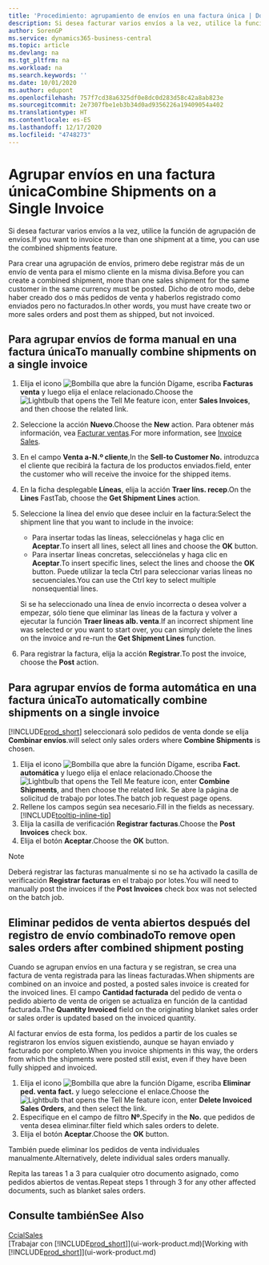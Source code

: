 ```yaml
---
title: 'Procedimiento: agrupamiento de envíos en una factura única | Documentos de Microsoft'
description: Si desea facturar varios envíos a la vez, utilice la función de agrupación de envíos.
author: SorenGP
ms.service: dynamics365-business-central
ms.topic: article
ms.devlang: na
ms.tgt_pltfrm: na
ms.workload: na
ms.search.keywords: ''
ms.date: 10/01/2020
ms.author: edupont
ms.openlocfilehash: 757f7cd38a6325df0e8dc0d283d58c42a8ab823e
ms.sourcegitcommit: 2e7307fbe1eb3b34d0ad9356226a19409054a402
ms.translationtype: HT
ms.contentlocale: es-ES
ms.lasthandoff: 12/17/2020
ms.locfileid: "4748273"
---
```

# <a name="combine-shipments-on-a-single-invoice"></a><span data-ttu-id="20950-103">Agrupar envíos en una factura única</span><span class="sxs-lookup"><span data-stu-id="20950-103">Combine Shipments on a Single Invoice</span></span>
<span data-ttu-id="20950-104">Si desea facturar varios envíos a la vez, utilice la función de agrupación de envíos.</span><span class="sxs-lookup"><span data-stu-id="20950-104">If you want to invoice more than one shipment at a time, you can use the combined shipments feature.</span></span>  

<span data-ttu-id="20950-105">Para crear una agrupación de envíos, primero debe registrar más de un envío de venta para el mismo cliente en la misma divisa.</span><span class="sxs-lookup"><span data-stu-id="20950-105">Before you can create a combined shipment, more than one sales shipment for the same customer in the same currency must be posted.</span></span> <span data-ttu-id="20950-106">Dicho de otro modo, debe haber creado dos o más pedidos de venta y haberlos registrado como enviados pero no facturados.</span><span class="sxs-lookup"><span data-stu-id="20950-106">In other words, you must have create two or more sales orders and post them as shipped, but not invoiced.</span></span> 

## <a name="to-manually-combine-shipments-on-a-single-invoice"></a><span data-ttu-id="20950-107">Para agrupar envíos de forma manual en una factura única</span><span class="sxs-lookup"><span data-stu-id="20950-107">To manually combine shipments on a single invoice</span></span>  
1. <span data-ttu-id="20950-108">Elija el icono ![Bombilla que abre la función Dígame](media/ui-search/search_small.png "Dígame qué desea hacer"), escriba **Facturas venta** y luego elija el enlace relacionado.</span><span class="sxs-lookup"><span data-stu-id="20950-108">Choose the ![Lightbulb that opens the Tell Me feature](media/ui-search/search_small.png "Tell me what you want to do") icon, enter **Sales Invoices**, and then choose the related link.</span></span>  
2. <span data-ttu-id="20950-109">Seleccione la acción **Nuevo**.</span><span class="sxs-lookup"><span data-stu-id="20950-109">Choose the **New** action.</span></span> <span data-ttu-id="20950-110">Para obtener más información, vea [Facturar ventas](sales-how-invoice-sales.md).</span><span class="sxs-lookup"><span data-stu-id="20950-110">For more information, see [Invoice Sales](sales-how-invoice-sales.md).</span></span>
3. <span data-ttu-id="20950-111">En el campo **Venta a-N.º cliente**,</span><span class="sxs-lookup"><span data-stu-id="20950-111">In the **Sell-to Customer No.**</span></span> <span data-ttu-id="20950-112">introduzca el cliente que recibirá la factura de los productos enviados.</span><span class="sxs-lookup"><span data-stu-id="20950-112">field, enter the customer who will receive the invoice for the shipped items.</span></span>  
4. <span data-ttu-id="20950-113">En la ficha desplegable **Líneas**, elija la acción **Traer líns. recep**.</span><span class="sxs-lookup"><span data-stu-id="20950-113">On the **Lines** FastTab, choose the **Get Shipment Lines** action.</span></span>  
5. <span data-ttu-id="20950-114">Seleccione la línea del envío que desee incluir en la factura:</span><span class="sxs-lookup"><span data-stu-id="20950-114">Select the shipment line that you want to include in the invoice:</span></span>  

    - <span data-ttu-id="20950-115">Para insertar todas las líneas, selecciónelas y haga clic en **Aceptar**.</span><span class="sxs-lookup"><span data-stu-id="20950-115">To insert all lines, select all lines and choose the **OK** button.</span></span>  
    - <span data-ttu-id="20950-116">Para insertar líneas concretas, selecciónelas y haga clic en **Aceptar**.</span><span class="sxs-lookup"><span data-stu-id="20950-116">To insert specific lines, select the lines and choose the **OK** button.</span></span> <span data-ttu-id="20950-117">Puede utilizar la tecla Ctrl para seleccionar varias líneas no secuenciales.</span><span class="sxs-lookup"><span data-stu-id="20950-117">You can use the Ctrl key to select multiple nonsequential lines.</span></span>  

    <span data-ttu-id="20950-118">Si se ha seleccionado una línea de envío incorrecta o desea volver a empezar, sólo tiene que eliminar las líneas de la factura y volver a ejecutar la función **Traer líneas alb. venta**.</span><span class="sxs-lookup"><span data-stu-id="20950-118">If an incorrect shipment line was selected or you want to start over, you can simply delete the lines on the invoice and re-run the **Get Shipment Lines** function.</span></span>  
7. <span data-ttu-id="20950-119">Para registrar la factura, elija la acción **Registrar**.</span><span class="sxs-lookup"><span data-stu-id="20950-119">To post the invoice, choose the **Post** action.</span></span>  

## <a name="to-automatically-combine-shipments-on-a-single-invoice"></a><span data-ttu-id="20950-120">Para agrupar envíos de forma automática en una factura única</span><span class="sxs-lookup"><span data-stu-id="20950-120">To automatically combine shipments on a single invoice</span></span>  
[!INCLUDE[prod_short](includes/prod_short.md)] <span data-ttu-id="20950-121">seleccionará solo pedidos de venta donde se elija **Combinar envíos**.</span><span class="sxs-lookup"><span data-stu-id="20950-121">will select only sales orders where **Combine Shipments** is chosen.</span></span> 

1. <span data-ttu-id="20950-122">Elija el icono ![Bombilla que abre la función Dígame](media/ui-search/search_small.png "Dígame qué desea hacer"), escriba **Fact. automática** y luego elija el enlace relacionado.</span><span class="sxs-lookup"><span data-stu-id="20950-122">Choose the ![Lightbulb that opens the Tell Me feature](media/ui-search/search_small.png "Tell me what you want to do") icon, enter **Combine Shipments**, and then choose the related link.</span></span> <span data-ttu-id="20950-123">Se abre la página de solicitud de trabajo por lotes.</span><span class="sxs-lookup"><span data-stu-id="20950-123">The batch job request page opens.</span></span>  
2. <span data-ttu-id="20950-124">Rellene los campos según sea necesario.</span><span class="sxs-lookup"><span data-stu-id="20950-124">Fill in the fields as necessary.</span></span> [!INCLUDE[tooltip-inline-tip](includes/tooltip-inline-tip_md.md)]
3. <span data-ttu-id="20950-125">Elija la casilla de verificación **Registrar facturas**.</span><span class="sxs-lookup"><span data-stu-id="20950-125">Choose the **Post Invoices** check box.</span></span>  
4. <span data-ttu-id="20950-126">Elija el botón **Aceptar**.</span><span class="sxs-lookup"><span data-stu-id="20950-126">Choose the **OK** button.</span></span>  

> [!NOTE]  
>  <span data-ttu-id="20950-127">Deberá registrar las facturas manualmente si no se ha activado la casilla de verificación **Registrar facturas** en el trabajo por lotes.</span><span class="sxs-lookup"><span data-stu-id="20950-127">You will need to manually post the invoices if the **Post Invoices** check box was not selected on the batch job.</span></span>  

## <a name="to-remove-open-sales-orders-after-combined-shipment-posting"></a><span data-ttu-id="20950-128">Eliminar pedidos de venta abiertos después del registro de envío combinado</span><span class="sxs-lookup"><span data-stu-id="20950-128">To remove open sales orders after combined shipment posting</span></span> 
<span data-ttu-id="20950-129">Cuando se agrupan envíos en una factura y se registran, se crea una factura de venta registrada para las líneas facturadas.</span><span class="sxs-lookup"><span data-stu-id="20950-129">When shipments are combined on an invoice and posted, a posted sales invoice is created for the invoiced lines.</span></span> <span data-ttu-id="20950-130">El campo **Cantidad facturada** del pedido de venta o pedido abierto de venta de origen se actualiza en función de la cantidad facturada.</span><span class="sxs-lookup"><span data-stu-id="20950-130">The **Quantity Invoiced** field on the originating blanket sales order or sales order is updated based on the invoiced quantity.</span></span>  

<span data-ttu-id="20950-131">Al facturar envíos de esta forma, los pedidos a partir de los cuales se registraron los envíos siguen existiendo, aunque se hayan enviado y facturado por completo.</span><span class="sxs-lookup"><span data-stu-id="20950-131">When you invoice shipments in this way, the orders from which the shipments were posted still exist, even if they have been fully shipped and invoiced.</span></span>   

1. <span data-ttu-id="20950-132">Elija el icono ![Bombilla que abre la función Dígame](media/ui-search/search_small.png "Dígame qué desea hacer"), escriba **Eliminar ped. venta fact.** y luego seleccione el enlace.</span><span class="sxs-lookup"><span data-stu-id="20950-132">Choose the ![Lightbulb that opens the Tell Me feature](media/ui-search/search_small.png "Tell me what you want to do") icon, enter **Delete Invoiced Sales Orders**, and then select the link.</span></span>  
2. <span data-ttu-id="20950-133">Especifique en el campo de filtro **Nº.**</span><span class="sxs-lookup"><span data-stu-id="20950-133">Specify in the **No.**</span></span> <span data-ttu-id="20950-134">que pedidos de venta desea eliminar.</span><span class="sxs-lookup"><span data-stu-id="20950-134">filter field which sales orders to delete.</span></span>  
3. <span data-ttu-id="20950-135">Elija el botón **Aceptar**.</span><span class="sxs-lookup"><span data-stu-id="20950-135">Choose the **OK** button.</span></span>  

<span data-ttu-id="20950-136">También puede eliminar los pedidos de venta individuales manualmente.</span><span class="sxs-lookup"><span data-stu-id="20950-136">Alternatively, delete individual sales orders manually.</span></span>  

<span data-ttu-id="20950-137">Repita las tareas 1 a 3 para cualquier otro documento asignado, como pedidos abiertos de ventas.</span><span class="sxs-lookup"><span data-stu-id="20950-137">Repeat steps 1 through 3 for any other affected documents, such as blanket sales orders.</span></span>

## <a name="see-also"></a><span data-ttu-id="20950-138">Consulte también</span><span class="sxs-lookup"><span data-stu-id="20950-138">See Also</span></span>  
[<span data-ttu-id="20950-139">Ccial</span><span class="sxs-lookup"><span data-stu-id="20950-139">Sales</span></span>](sales-manage-sales.md)  
<span data-ttu-id="20950-140">[Trabajar con [!INCLUDE[prod_short](includes/prod_short.md)]](ui-work-product.md)</span><span class="sxs-lookup"><span data-stu-id="20950-140">[Working with [!INCLUDE[prod_short](includes/prod_short.md)]](ui-work-product.md)</span></span>

